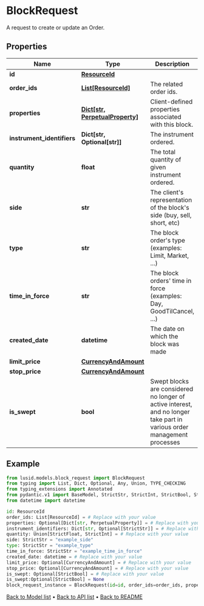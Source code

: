 # BlockRequest

A request to create or update an Order.
## Properties
Name | Type | Description | Notes
------------ | ------------- | ------------- | -------------
**id** | [**ResourceId**](ResourceId.md) |  | 
**order_ids** | [**List[ResourceId]**](ResourceId.md) | The related order ids. | 
**properties** | [**Dict[str, PerpetualProperty]**](PerpetualProperty.md) | Client-defined properties associated with this block. | [optional] 
**instrument_identifiers** | **Dict[str, Optional[str]]** | The instrument ordered. | 
**quantity** | **float** | The total quantity of given instrument ordered. | 
**side** | **str** | The client&#39;s representation of the block&#39;s side (buy, sell, short, etc) | 
**type** | **str** | The block order&#39;s type (examples: Limit, Market, ...) | 
**time_in_force** | **str** | The block orders&#39; time in force (examples: Day, GoodTilCancel, ...) | 
**created_date** | **datetime** | The date on which the block was made | 
**limit_price** | [**CurrencyAndAmount**](CurrencyAndAmount.md) |  | [optional] 
**stop_price** | [**CurrencyAndAmount**](CurrencyAndAmount.md) |  | [optional] 
**is_swept** | **bool** | Swept blocks are considered no longer of active interest, and no longer take part in various order management processes | [optional] 
## Example

```python
from lusid.models.block_request import BlockRequest
from typing import List, Dict, Optional, Any, Union, TYPE_CHECKING
from typing_extensions import Annotated
from pydantic.v1 import BaseModel, StrictStr, StrictInt, StrictBool, StrictFloat, StrictBytes, Field, validator, ValidationError, conlist, constr
from datetime import datetime

id: ResourceId
order_ids: List[ResourceId] = # Replace with your value
properties: Optional[Dict[str, PerpetualProperty]] = # Replace with your value
instrument_identifiers: Dict[str, Optional[StrictStr]] = # Replace with your value
quantity: Union[StrictFloat, StrictInt] = # Replace with your value
side: StrictStr = "example_side"
type: StrictStr = "example_type"
time_in_force: StrictStr = "example_time_in_force"
created_date: datetime = # Replace with your value
limit_price: Optional[CurrencyAndAmount] = # Replace with your value
stop_price: Optional[CurrencyAndAmount] = # Replace with your value
is_swept: Optional[StrictBool] = # Replace with your value
is_swept:Optional[StrictBool] = None
block_request_instance = BlockRequest(id=id, order_ids=order_ids, properties=properties, instrument_identifiers=instrument_identifiers, quantity=quantity, side=side, type=type, time_in_force=time_in_force, created_date=created_date, limit_price=limit_price, stop_price=stop_price, is_swept=is_swept)

```

[Back to Model list](../README.md#documentation-for-models) &#8226; [Back to API list](../README.md#documentation-for-api-endpoints) &#8226; [Back to README](../README.md)

